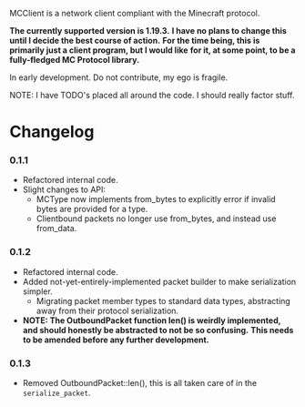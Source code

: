 MCClient is a network client compliant with the Minecraft protocol.

**The currently supported version is 1.19.3.**
**I have no plans to change this until I decide the best course of action.**
**For the time being, this is primarily just a client program, but I would like**
**for it, at some point, to be a fully-fledged MC Protocol library.**

In early development. Do not contribute, my ego is fragile.

NOTE: I have TODO's placed all around the code. I should really factor stuff.

# Changelog
### 0.1.1
- Refactored internal code.
- Slight changes to API:
  - MCType now implements from_bytes to explicitly error if invalid bytes are provided for a type.
  - Clientbound packets no longer use from_bytes, and instead use from_data.
### 0.1.2
- Refactored internal code.
- Added not-yet-entirely-implemented packet builder to make serialization simpler.
  - Migrating packet member types to standard data types, abstracting away from their
    protocol serialization.
- **NOTE: The OutboundPacket function len() is weirdly implemented, and should honestly be abstracted to not be so confusing.**
  **This needs to be amended before any further development.**
### 0.1.3
- Removed OutboundPacket::len(), this is all taken care of in the `serialize_packet`.